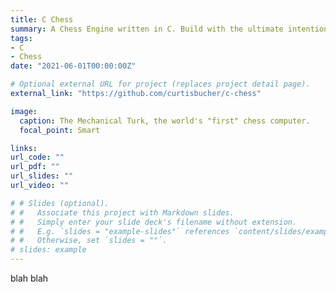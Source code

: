 ```yaml
---
title: C Chess
summary: A Chess Engine written in C. Build with the ultimate intention to destroy my brother in a game of chess.
tags:
- C
- Chess
date: "2021-06-01T00:00:00Z"

# Optional external URL for project (replaces project detail page).
external_link: "https://github.com/curtisbucher/c-chess"

image:
  caption: The Mechanical Turk, the world's "first" chess computer.
  focal_point: Smart

links:
url_code: ""
url_pdf: ""
url_slides: ""
url_video: ""

# # Slides (optional).
# #   Associate this project with Markdown slides.
# #   Simply enter your slide deck's filename without extension.
# #   E.g. `slides = "example-slides"` references `content/slides/example-slides.md`.
# #   Otherwise, set `slides = ""`.
# slides: example
---
```

blah blah